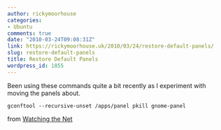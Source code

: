 ```yaml
---
author: rickymoorhouse
categories:
- Ubuntu
comments: true
date: "2010-03-24T09:08:31Z"
link: https://rickymoorhouse.uk/2010/03/24/restore-default-panels/
slug: restore-default-panels
title: Restore Default Panels
wordpress_id: 1855
---
```


Been using these commands quite a bit recently as I experiment with moving the panels about.

`﻿gconftool --recursive-unset /apps/panel
pkill gnome-panel`

from [Watching the Net](http://www.watchingthenet.com/restore-panels-in-ubuntu-back-to-their-default-settings.html)

